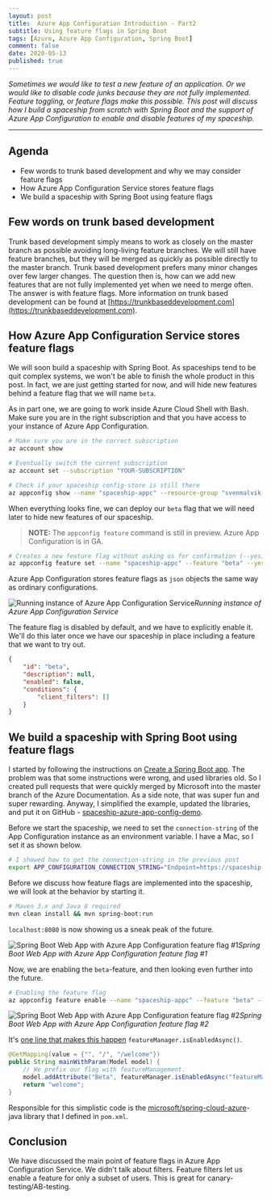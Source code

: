 ```yaml
---
layout: post
title:  Azure App Configuration Introduction - Part2
subtitle: Using feature flags in Spring Boot
tags: [Azure, Azure App Configuration, Spring Boot]
comment: false
date: 2020-05-13
published: true
---
```


*Sometimes we would like to test a new feature of an application. Or we would like to disable code junks because they are not fully implemented. Feature toggling, or feature flags make this possible. This post will discuss how I build a spaceship from scratch with Spring Boot and the support of Azure App Configuration to enable and disable features of my spaceship.*

---

## Agenda

* Few words to trunk based development and why we may consider feature flags
* How Azure App Configuration Service stores feature flags
* We build a spaceship with Spring Boot using feature flags

## Few words on trunk based development

Trunk based development simply means to work as closely on the master branch as possible avoiding long-living feature branches. We will still have feature branches, but they will be merged as quickly as possible directly to the master branch. Trunk based development prefers many minor changes over few larger changes. The question then is, how can we add new features that are not fully implemented yet when we need to merge often. The answer is with feature flags. More information on trunk based development can be found at [https://trunkbaseddevelopment.com](https://trunkbaseddevelopment.com).

## How Azure App Configuration Service stores feature flags

We will soon build a spaceship with Spring Boot. As spaceships tend to be quit complex systems, we won't be able to finish the whole product in this post. In fact, we are just getting started for now, and will hide new features behind a feature flag that we will name `beta`.

As in part one, we are going to work inside Azure Cloud Shell with Bash. Make sure you are in the right subscription and that you have access to your instance of Azure App Configuration.

```bash
# Make sure you are in the correct subscription
az account show

# Eventually switch the current subscription
az account set --subscription "YOUR-SUBSCRIPTION"

# Check if your spaceship config-store is still there
az appconfig show --name "spaceship-appc" --resource-group "svenmalvik-rg"
```

When everything looks fine, we can deploy our `beta` flag that we will need later to hide new features of our spaceship. 

> **NOTE:** The `appconfig feature` command is still in preview. Azure App Configuration is in GA.

```bash
# Creates a new feature flag without asking us for confirmation (--yes)
az appconfig feature set --name "spaceship-appc" --feature "beta" --yes
```

Azure App Configuration stores feature flags as `json` objects the same way as ordinary configurations.

![Running instance of Azure App Configuration Service](https://cdn.svenmalvik.com/images/azure-appconfiguration-feature-flags-0.png)*Running instance of Azure App Configuration Service*

The feature flag is disabled by default, and we have to explicitly enable it. We'll do this later once we have our spaceship in place including a feature that we want to try out.

```json
{
    "id": "beta",
    "description": null,
    "enabled": false,
    "conditions": {
        "client_filters": []
    }
}
```

## We build a spaceship with Spring Boot using feature flags

I started by following the instructions on [Create a Spring Boot app](https://docs.microsoft.com/en-us/azure/azure-app-configuration/quickstart-feature-flag-spring-boot#create-a-spring-boot-app). The problem was that some instructions were wrong, and used libraries old. So I created pull requests that were quickly merged by Microsoft into the master branch of the Azure Documentation. As a side note, that was super fun and super rewarding. Anyway, I simplified the example, updated the libraries, and put it on GitHub - [spaceship-azure-app-config-demo](https://github.com/svenmalvik/spaceship-azure-app-config-demo).

Before we start the spaceship, we need to set the `connection-string` of the App Configuration instance as an environment variable. I have a Mac, so I set it as shown below.

```bash
# I showed how to get the connection-string in the previous post
export APP_CONFIGURATION_CONNECTION_STRING="Endpoint=https://spaceship-appc.azconfig.io;Id=UCUX-l9-s0:3mLEfWlVSlM29Y6SAecu;Secret=QTbtHe75woUi+UerdNVvJWB+E5XQZ9kdrm9xYIcwaVI="
```

Before we discuss how feature flags are implemented into the spaceship, we will look at the behavior by starting it.

```bash
# Maven 3.x and Java 8 required
mvn clean install && mvn spring-boot:run
```

`localhost:8080` is now showing us a sneak peak of the future.

![Spring Boot Web App with Azure App Configuration feature flag #1](https://cdn.svenmalvik.com/images/azure-appconfiguration-feature-flags-1.png)*Spring Boot Web App with Azure App Configuration feature flag #1*

Now, we are enabling the `beta`-feature, and then looking even further into the future.

```bash
# Enabling the feature flag
az appconfig feature enable --name "spaceship-appc" --feature "beta" --yes
```

![Spring Boot Web App with Azure App Configuration feature flag #2](https://cdn.svenmalvik.com/images/azure-appconfiguration-feature-flags-2.png)*Spring Boot Web App with Azure App Configuration feature flag #2*

It's [one line that makes this happen](https://github.com/svenmalvik/spaceship-azure-app-config-demo/blob/master/src/main/java/com/svenmalvik/spaceship/HelloController.java#L24) `featureManager.isEnabledAsync()`.

```Java
@GetMapping(value = {"", "/", "/welcome"})
public String mainWithParam(Model model) {
    // We prefix our flag with featureManagement.
    model.addAttribute("Beta", featureManager.isEnabledAsync("featureManagement.beta").block());
    return "welcome";
}
```

Responsible for this simplistic code is the [microsoft/spring-cloud-azure](https://github.com/microsoft/spring-cloud-azure/tree/master/spring-cloud-azure-feature-management-web)-java library that I defined in `pom.xml`.

## Conclusion

We have discussed the main point of feature flags in Azure App Configuration Service. We didn't talk about filters. Feature filters let us enable a feature for only a subset of users. This is great for canary-testing/AB-testing.
